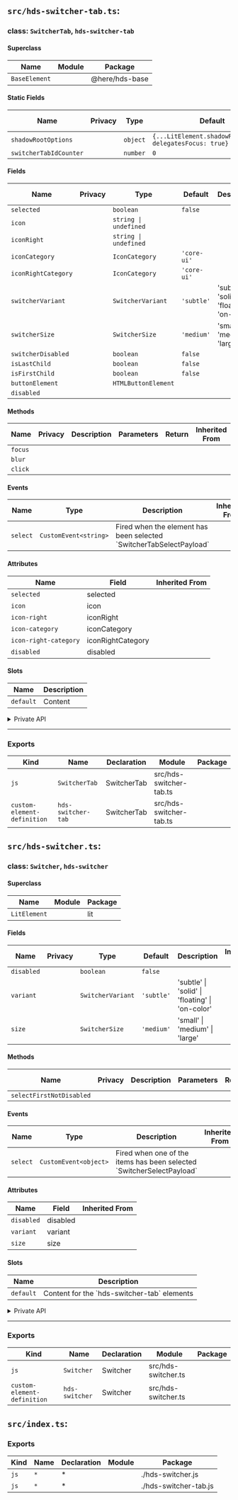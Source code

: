 ## `src/hds-switcher-tab.ts`:

### class: `SwitcherTab`, `hds-switcher-tab`

#### Superclass

| Name          | Module | Package        |
| ------------- | ------ | -------------- |
| `BaseElement` |        | @here/hds-base |

#### Static Fields

| Name                   | Privacy | Type     | Default                                                   | Description | Inherited From |
| ---------------------- | ------- | -------- | --------------------------------------------------------- | ----------- | -------------- |
| `shadowRootOptions`    |         | `object` | `{...LitElement.shadowRootOptions, delegatesFocus: true}` |             |                |
| `switcherTabIdCounter` |         | `number` | `0`                                                       |             |                |

#### Fields

| Name                | Privacy | Type                  | Default     | Description                                     | Inherited From |
| ------------------- | ------- | --------------------- | ----------- | ----------------------------------------------- | -------------- |
| `selected`          |         | `boolean`             | `false`     |                                                 |                |
| `icon`              |         | `string \| undefined` |             |                                                 |                |
| `iconRight`         |         | `string \| undefined` |             |                                                 |                |
| `iconCategory`      |         | `IconCategory`        | `'core-ui'` |                                                 |                |
| `iconRightCategory` |         | `IconCategory`        | `'core-ui'` |                                                 |                |
| `switcherVariant`   |         | `SwitcherVariant`     | `'subtle'`  | 'subtle' \| 'solid' \| 'floating' \| 'on-color' |                |
| `switcherSize`      |         | `SwitcherSize`        | `'medium'`  | 'small' \| 'medium' \| 'large'                  |                |
| `switcherDisabled`  |         | `boolean`             | `false`     |                                                 |                |
| `isLastChild`       |         | `boolean`             | `false`     |                                                 |                |
| `isFirstChild`      |         | `boolean`             | `false`     |                                                 |                |
| `buttonElement`     |         | `HTMLButtonElement`   |             |                                                 |                |
| `disabled`          |         |                       |             |                                                 |                |

#### Methods

| Name    | Privacy | Description | Parameters | Return | Inherited From |
| ------- | ------- | ----------- | ---------- | ------ | -------------- |
| `focus` |         |             |            |        |                |
| `blur`  |         |             |            |        |                |
| `click` |         |             |            |        |                |

#### Events

| Name     | Type                  | Description                                                           | Inherited From |
| -------- | --------------------- | --------------------------------------------------------------------- | -------------- |
| `select` | `CustomEvent<string>` | Fired when the element has been selected \`SwitcherTabSelectPayload\` |                |

#### Attributes

| Name                  | Field             | Inherited From |
| --------------------- | ----------------- | -------------- |
| `selected`            | selected          |                |
| `icon`                | icon              |                |
| `icon-right`          | iconRight         |                |
| `icon-category`       | iconCategory      |                |
| `icon-right-category` | iconRightCategory |                |
| `disabled`            | disabled          |                |

#### Slots

| Name      | Description |
| --------- | ----------- |
| `default` | Content     |

<details><summary>Private API</summary>

#### Fields

| Name             | Privacy   | Type              | Default | Description | Inherited From |
| ---------------- | --------- | ----------------- | ------- | ----------- | -------------- |
| `_disabled`      | private   | `boolean`         | `false` |             |                |
| `slotHasContent` | protected | `boolean`         | `false` |             |                |
| `defaultSlot`    | protected | `HTMLSlotElement` |         |             |                |

#### Methods

| Name              | Privacy   | Description | Parameters | Return | Inherited From |
| ----------------- | --------- | ----------- | ---------- | ------ | -------------- |
| `_onClick`        | private   |             |            |        |                |
| `renderIcon`      | protected |             |            |        |                |
| `renderIconRight` | protected |             |            |        |                |
| `onSlotChange`    | protected |             |            |        |                |

</details>

<hr/>

### Exports

| Kind                        | Name               | Declaration | Module                  | Package |
| --------------------------- | ------------------ | ----------- | ----------------------- | ------- |
| `js`                        | `SwitcherTab`      | SwitcherTab | src/hds-switcher-tab.ts |         |
| `custom-element-definition` | `hds-switcher-tab` | SwitcherTab | src/hds-switcher-tab.ts |         |

## `src/hds-switcher.ts`:

### class: `Switcher`, `hds-switcher`

#### Superclass

| Name         | Module | Package |
| ------------ | ------ | ------- |
| `LitElement` |        | lit     |

#### Fields

| Name       | Privacy | Type              | Default    | Description                                     | Inherited From |
| ---------- | ------- | ----------------- | ---------- | ----------------------------------------------- | -------------- |
| `disabled` |         | `boolean`         | `false`    |                                                 |                |
| `variant`  |         | `SwitcherVariant` | `'subtle'` | 'subtle' \| 'solid' \| 'floating' \| 'on-color' |                |
| `size`     |         | `SwitcherSize`    | `'medium'` | 'small' \| 'medium' \| 'large'                  |                |

#### Methods

| Name                     | Privacy | Description | Parameters | Return | Inherited From |
| ------------------------ | ------- | ----------- | ---------- | ------ | -------------- |
| `selectFirstNotDisabled` |         |             |            |        |                |

#### Events

| Name     | Type                  | Description                                                              | Inherited From |
| -------- | --------------------- | ------------------------------------------------------------------------ | -------------- |
| `select` | `CustomEvent<object>` | Fired when one of the items has been selected  \`SwitcherSelectPayload\` |                |

#### Attributes

| Name       | Field    | Inherited From |
| ---------- | -------- | -------------- |
| `disabled` | disabled |                |
| `variant`  | variant  |                |
| `size`     | size     |                |

#### Slots

| Name      | Description                                   |
| --------- | --------------------------------------------- |
| `default` | Content for the \`hds-switcher-tab\` elements |

<details><summary>Private API</summary>

#### Fields

| Name    | Privacy | Type            | Default | Description | Inherited From |
| ------- | ------- | --------------- | ------- | ----------- | -------------- |
| `_tabs` | private | `SwitcherTab[]` | `[]`    |             |                |

#### Methods

| Name           | Privacy   | Description | Parameters               | Return | Inherited From |
| -------------- | --------- | ----------- | ------------------------ | ------ | -------------- |
| `_onSelect`    | private   |             | `e: CustomEvent<string>` |        |                |
| `updateTabs`   | protected |             |                          |        |                |
| `onSlotChange` | protected |             |                          |        |                |
| `_onKeyDown`   | private   |             | `e: KeyboardEvent`       |        |                |

</details>

<hr/>

### Exports

| Kind                        | Name           | Declaration | Module              | Package |
| --------------------------- | -------------- | ----------- | ------------------- | ------- |
| `js`                        | `Switcher`     | Switcher    | src/hds-switcher.ts |         |
| `custom-element-definition` | `hds-switcher` | Switcher    | src/hds-switcher.ts |         |

## `src/index.ts`:

### Exports

| Kind | Name | Declaration | Module | Package               |
| ---- | ---- | ----------- | ------ | --------------------- |
| `js` | `*`  | \*          |        | ./hds-switcher.js     |
| `js` | `*`  | \*          |        | ./hds-switcher-tab.js |
